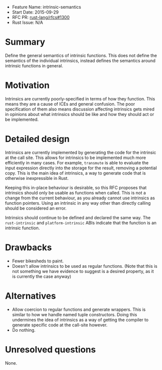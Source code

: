 - Feature Name: intrinsic-semantics
- Start Date: 2015-09-29
- RFC PR: [rust-lang/rfcs#1300](https://github.com/rust-lang/rfcs/pull/1300)
- Rust Issue: N/A

# Summary

Define the general semantics of intrinsic functions. This does not define the semantics of the
individual intrinsics, instead defines the semantics around intrinsic functions in general.

# Motivation

Intrinsics are currently poorly-specified in terms of how they function. This means they are a
cause of ICEs and general confusion. The poor specification of them also means discussion affecting
intrinsics gets mired in opinions about what intrinsics should be like and how they should act or
be implemented.

# Detailed design

Intrinsics are currently implemented by generating the code for the intrinsic at the call
site. This allows for intrinsics to be implemented much more efficiently in many cases. For
example, `transmute` is able to evaluate the input expression directly into the storage for the
result, removing a potential copy. This is the main idea of intrinsics, a way to generate code that
is otherwise inexpressible in Rust.

Keeping this in-place behaviour is desirable, so this RFC proposes that intrinsics should only be
usable as functions when called. This is not a change from the current behaviour, as you already
cannot use intrinsics as function pointers. Using an intrinsic in any way other than directly
calling should be considered an error.

Intrinsics should continue to be defined and declared the same way. The `rust-intrinsic` and
`platform-intrinsic` ABIs indicate that the function is an intrinsic function.

# Drawbacks

* Fewer bikesheds to paint.
* Doesn't allow intrinsics to be used as regular functions. (Note that this is not something we
  have evidence to suggest is a desired property, as it is currently the case anyway)

# Alternatives

* Allow coercion to regular functions and generate wrappers. This is similar to how we handle named
  tuple constructors. Doing this undermines the idea of intrinsics as a way of getting the compiler
  to generate specific code at the call-site however.
* Do nothing.

# Unresolved questions

None.
